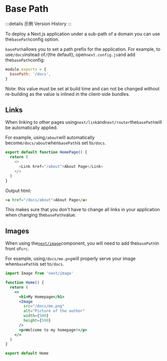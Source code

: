 # Base Path

:::details 示例
Version History
:::

To deploy a Next.js application under a sub-path of a domain you can use the`basePath`config option.

`basePath`allows you to set a path prefix for the application. For example, to use`/docs`instead of`/`(the default), open`next.config.js`and add the`basePath`config:

```js
module.exports = {
  basePath: '/docs',
}

```

Note: this value must be set at build time and can not be changed without re-building as the value is inlined in the client-side bundles.

## Links

When linking to other pages using`next/link`and`next/router`the`basePath`will be automatically applied.

For example, using`/about`will automatically become`/docs/about`when`basePath`is set to`/docs`.

```js
export default function HomePage() {
  return (
    <>
      <Link href="/about">About Page</Link>
    </>
  )
}

```

Output html:

```html
<a href="/docs/about">About Page</a>

```

This makes sure that you don't have to change all links in your application when changing the`basePath`value.

## Images

When using the[`next/image`](/docs/guide/api-reference/next/image)component, you will need to add the`basePath`in front of`src`.

For example, using`/docs/me.png`will properly serve your image when`basePath`is set to`/docs`.

```jsx
import Image from 'next/image'

function Home() {
  return (
    <>
      <h1>My Homepage</h1>
      <Image
        src="/docs/me.png"
        alt="Picture of the author"
        width={500}
        height={500}
      />
      <p>Welcome to my homepage!</p>
    </>
  )
}

export default Home

```
